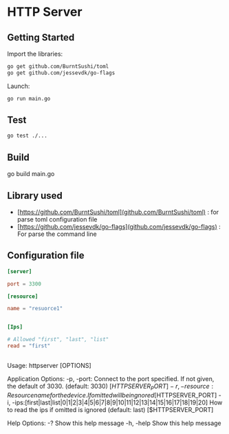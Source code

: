 
# HTTP Server

## Getting Started

Import the libraries:

```bash
go get github.com/BurntSushi/toml
go get github.com/jessevdk/go-flags
```

Launch:

```bash
go run main.go
```

## Test

```bash
go test ./...
```


## Build

go build main.go

## Library used

* [https://github.com/BurntSushi/toml](github.com/BurntSushi/toml)  : for parse toml configuration file
* [https://github.com/jessevdk/go-flags](github.com/jessevdk/go-flags) : For parse the command line

## Configuration file

```toml
[server]

port = 3300

[resource]

name = "resuorce1"


[Ips] 

# Allowed "first", "last", "list"
read = "first"
```

## 

Usage:
  httpserver [OPTIONS]

Application Options:
  -p, -port:                 Connect to the port specified. If not given, the default of 3030. (default: 3030) [$HTTPSERVER_PORT]
  -r, -resource:             Resource name for the device. If omitted will be ingnored [$HTTPSERVER_PORT]
  -i, -ips:[first|last|list|0|1|2|3|4|5|6|7|8|9|10|11|12|13|14|15|16|17|18|19|20]  How to read the ips if omitted is ignored (default: last) [$HTTPSERVER_PORT]

Help Options:
  -?                         Show this help message
  -h, -help                  Show this help message
